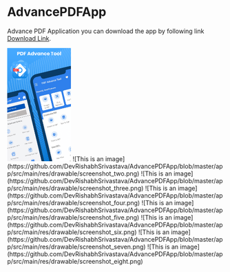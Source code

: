 # AdvancePDFApp
Advance PDF Application
you can download the app by following link 
[Download Link](https://github.com/DevRishabhSrivastava/AdvancePDFApp/raw/master/app/build/outputs/apk/debug/app-debug.apk).
<!-- ![This is an image](|{width=40px height=400px}) -->
<img src="https://github.com/DevRishabhSrivastava/AdvancePDFApp/blob/master/app/src/main/res/drawable/screenshot_one.png" width="148">
![This is an image](https://github.com/DevRishabhSrivastava/AdvancePDFApp/blob/master/app/src/main/res/drawable/screenshot_two.png)
![This is an image](https://github.com/DevRishabhSrivastava/AdvancePDFApp/blob/master/app/src/main/res/drawable/screenshot_three.png)
![This is an image](https://github.com/DevRishabhSrivastava/AdvancePDFApp/blob/master/app/src/main/res/drawable/screenshot_four.png)
![This is an image](https://github.com/DevRishabhSrivastava/AdvancePDFApp/blob/master/app/src/main/res/drawable/screenshot_five.png)
![This is an image](https://github.com/DevRishabhSrivastava/AdvancePDFApp/blob/master/app/src/main/res/drawable/screenshot_six.png)
![This is an image](https://github.com/DevRishabhSrivastava/AdvancePDFApp/blob/master/app/src/main/res/drawable/screenshot_seven.png)
![This is an image](https://github.com/DevRishabhSrivastava/AdvancePDFApp/blob/master/app/src/main/res/drawable/screenshot_eight.png)
